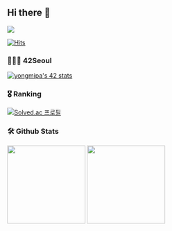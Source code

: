 ## Hi there 👋
<p>
  <a href="https://curvy-owl-b6d.notion.site/Hero-s-DLog-fb9532df534e42a2b2b8bffb40037e90" target="_blank">
    <img src="https://img.shields.io/badge/NOTION-black?style=flat&logo=Notion&logoColor=#000000"/>
  </a>
  
  [![Hits](https://hits.seeyoufarm.com/api/count/incr/badge.svg?url=https%3A%2F%2Fgithub.com%2Fgjbae1212%2Fhit-counter&count_bg=%23F275FD&title_bg=%23000000&icon=&icon_color=%23E7E7E7&title=visited&edge_flat=false)](https://hits.seeyoufarm.com)



</p>

### 👨🏻‍💻 42Seoul


[![yongmipa's 42 stats](https://badge42.vercel.app/api/v2/cl9mih8j600540gl02lqqamyx/stats?cursusId=21&coalitionId=85)](https://github.com/JaeSeoKim/badge42)

### 🎖️ Ranking

[![Solved.ac 프로필](http://mazassumnida.wtf/api/v2/generate_badge?boj=oio337a)](https://solved.ac/oio337a)

### 🛠️ Github Stats
<p>
  <img height="180em" src="https://github-readme-stats.vercel.app/api?username=oio337a&show_icons=true&include_all_commits=true&bg_color=30,e96443,904e95&title_color=fff&text_color=fff">
  <img height="180em" src="https://github-readme-stats.vercel.app/api/top-langs/?username=oio337a&layout=compact&bg_color=30,e96443,904e95&title_color=fff&text_color=fff">
</p>

<!--
**oio337a/oio337a** is a ✨ _special_ ✨ repository because its `README.md` (this file) appears on your GitHub profile.

Here are some ideas to get you started:

- 🔭 I’m currently working on ...
- 🌱 I’m currently learning ...
- 👯 I’m looking to collaborate on ...
- 🤔 I’m looking for help with ...
- 💬 Ask me about ...
- 📫 How to reach me: ...
- 😄 Pronouns: ...
- ⚡ Fun fact: ...
-->
